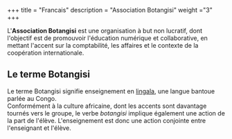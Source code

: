 +++
title = "Francais"
description = "Association Botangisi"
weight ="3"
+++

L'**Association Botangisi** est une organisation à but non lucratif, dont l'objectif est de promouvoir l'éducation numérique et collaborative, en mettant l'accent sur la comptabilité, les affaires et le contexte de la coopération internationale.

## Le terme Botangisi

Le terme Botangisi signifie enseignement en [lingala](https://it.wikipedia.org/wiki/Lingua_lingala), une langue bantoue parlée au Congo.  
Conformément à la culture africaine, dont les accents sont davantage tournés vers le groupe, le verbe *botangisi* implique également une action de la part de l'élève. L'enseignement est donc une action conjointe entre l'enseignant et l'élève. 
